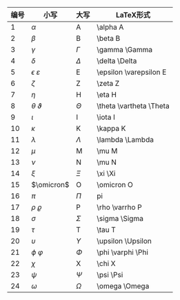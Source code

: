|编号|小写|大写|LaTeX形式|
|-|-|-|-|
|1|$\alpha$|A|\alpha A|
|2|$\beta$|B|\beta B|
|3|$\gamma$|$\Gamma$|\gamma \Gamma|
|4|$\delta$|$\Delta$|\delta \Delta|
|5|$\epsilon$ $\varepsilon$|E|\epsilon \varepsilon E|
|6|$\zeta$|Z|\zeta Z|
|7|$\eta$|H|\eta H|
|8|$\theta$ $\vartheta$|$\Theta$|\theta \vartheta \Theta|
|9|$\iota$|I|\iota I|
|10|$\kappa$|K|\kappa K|
|11|$\lambda$|$\Lambda$|\lambda \Lambda|
|12|$\mu$|M|\mu M|
|13|$\nu$|N|\mu N|
|14|$\xi$|$\Xi$|\xi \Xi|
|15|$\omicron$|O|\omicron O|
|16|$\pi$|$\Pi$|pi|
|17|$\rho$ $\varrho$|P|\rho \varrho P|
|18|$\sigma$|$\Sigma$|\sigma \Sigma|
|19|$\tau$|T|\tau T|
|20|$\upsilon$|$\Upsilon$|\upsilon \Upsilon|
|21|$\phi$ $\varphi$|$\Phi$|\phi \varphi \Phi|
|22|$\chi$|X|\chi X|
|23|$\psi$|$\Psi$|\psi \Psi|
|24|$\omega$|$\Omega$|\omega \Omega|